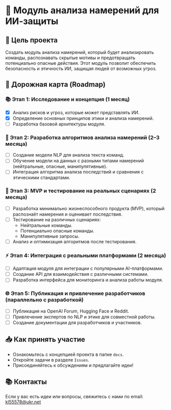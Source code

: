 
# 🤖 Модуль анализа намерений для ИИ-защиты

## 🎯 Цель проекта
Создать модуль анализа намерений, который будет анализировать команды, распознавать скрытые мотивы и предотвращать потенциально опасные действия. Этот модуль позволит обеспечить безопасность и этичность ИИ, защищая людей от возможных угроз.

## 🚀 Дорожная карта (Roadmap)
### 📚 Этап 1: Исследование и концепция (1 месяц)
- [x] Анализ рисков и угроз, которые может представлять ИИ.
- [x] Определение основных принципов этики и анализа намерений.
- [ ] Разработка базовой архитектуры модуля.

### 🧠 Этап 2: Разработка алгоритмов анализа намерений (2–3 месяца)
- [ ] Создание модели NLP для анализа текста команд.
- [ ] Обучение модели на данных с разными типами намерений (нейтральные, опасные, манипулятивные).
- [ ] Интеграция алгоритма анализа последствий и сравнения с этическими стандартами.

### 🔬 Этап 3: MVP и тестирование на реальных сценариях (2 месяца)
- [ ] Разработка минимально жизнеспособного продукта (MVP), который распознаёт намерения и оценивает последствия.
- [ ] Тестирование на различных сценариях:
  - Нейтральные команды.
  - Потенциально опасные команды.
  - Манипулятивные запросы.
- [ ] Анализ и оптимизация алгоритмов после тестирования.

### ⚡️ Этап 4: Интеграция с реальными платформами (2 месяца)
- [ ] Адаптация модуля для интеграции с популярными AI-платформами.
- [ ] Создание API для взаимодействия с различными системами.
- [ ] Разработка интерфейса для мониторинга и анализа работы модуля.

### 🌐 Этап 5: Публикация и привлечение разработчиков (параллельно с разработкой)
- [ ] Публикация на OpenAI Forum, Hugging Face и Reddit.
- [ ] Привлечение экспертов по NLP и этике для совместной работы.
- [ ] Создание документации для разработчиков и участников.

## 📥 Как принять участие
- Ознакомьтесь с концепцией проекта в папке `docs`.
- Откройте задачи в разделе `Issues`.
- Присоединяйтесь к обсуждениям и предлагайте идеи!

## 📚 Контакты
Если у вас есть идеи или вопросы, свяжитесь с нами по email: kl55578@ukr.net
